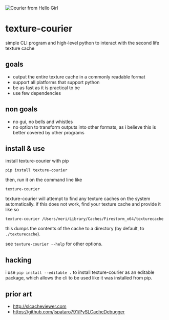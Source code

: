 ![Courier from Hello Girl](https://github.com/furudean/texture-courier/blob/main/courier.png?raw=true)

# texture-courier

simple CLI program and high-level python to interact with the second life texture cache

## goals

- output the entire texture cache in a commonly readable format
- support all platforms that support python
- be as fast as it is practical to be
- use few dependencies

## non goals

- no gui, no bells and whistles
- no option to transform outputs into other formats, as i believe this is better covered by other programs

## install & use

install texture-courier with pip

```
pip install texture-courier
```

then, run it on the command line like

```
texture-courier
```

texture-courier will attempt to find any texture caches on the system
automatically. if this does not work, find your texture cache and provide it
like so

```
texture-courier /Users/meri/Library/Caches/Firestorm_x64/texturecache
```

this dumps the contents of the cache to a directory (by default, to  
`./texturecache`).

see `texture-courier --help` for other options.

## hacking

i use `pip install --editable .` to install texture-courier as an editable
package, which allows the cli to be used like it was installed from pip.

## prior art

- http://slcacheviewer.com
- https://github.com/jspataro791/PySLCacheDebugger
